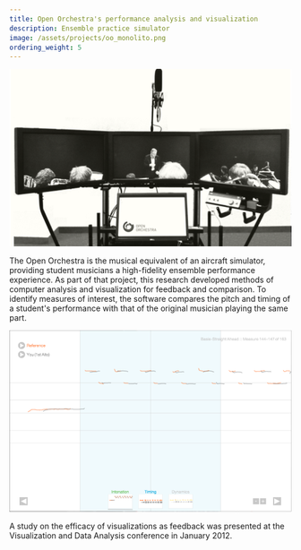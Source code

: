 ```yaml
---
title: Open Orchestra's performance analysis and visualization
description: Ensemble practice simulator
image: /assets/projects/oo_monolito.png
ordering_weight: 5
---
```


![Open Orchestra's four-screen interface](/assets/projects/oo_monolito.png)

The Open Orchestra is the musical equivalent of an aircraft simulator, providing student musicians a high-fidelity ensemble performance experience. As part of that project, this research developed methods of computer analysis and visualization for feedback and comparison. To identify measures of interest, the software compares the pitch and timing of a student's performance with that of the original musician playing the same part.

![Open Orchestra's four-screen interface](/assets/projects/oo_highlight.png)

A study on the efficacy of visualizations as feedback was presented at the Visualization and Data Analysis conference in January 2012.